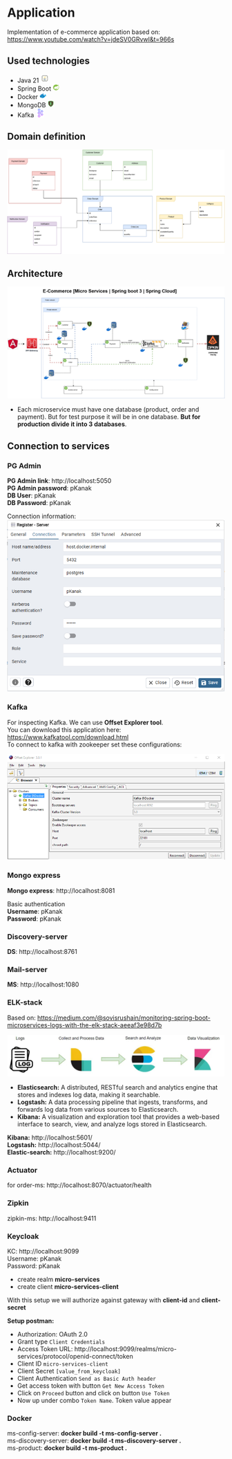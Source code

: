 # Application

Implementation of e-commerce application based on: https://www.youtube.com/watch?v=jdeSV0GRvwI&t=966s

## Used technologies
- Java 21 ![java](resources/icons/ico-java.png)
- Spring Boot ![spring-boot](resources/icons/ico-spring-boot.png)
- Docker ![ico-docker](resources/icons/ico-docker.png)
- MongoDB ![ico-mongodb](resources/icons/ico-mongodb.png)
- Kafka ![ico-apache-kafka](resources/icons/ico-apache-kafka.png) 

## Domain definition
![e-commerce-app-domains](resources/e-commerce-app-domains.png)

## Architecture
![e-commerce-app-architecture](resources/e-commerce-app-architecture.png)

- Each microservice must have one database
  (product, order and payment). But for test purpose it will be in one database.
  **But for production divide it into 3 databases**.

## Connection to services

### PG Admin
**PG Admin link**: http://localhost:5050 \
**PG Admin password**: pKanak \
**DB User**: pKanak \
**DB Password**: pKanak

Connection information: \
![pg-db-connection](resources/images/db-conn.png)

### Kafka
For inspecting Kafka. We can use **Offset Explorer tool**. \
You can download this application here: https://www.kafkatool.com/download.html \
To connect to kafka with zookeeper set these configurations:

![off-exp-conn](resources/images/off-exp-conn.png)

### Mongo express

**Mongo express**: http://localhost:8081

Basic authentication \
**Username**: pKanak \
**Password**: pKanak

### Discovery-server

**DS**: http://localhost:8761

### Mail-server

**MS**: http://localhost:1080

### ELK-stack
Based on: https://medium.com/@sovisrushain/monitoring-spring-boot-microservices-logs-with-the-elk-stack-aeeaf3e98d7b

![elk-stack](resources/images/elk-stack.png)

 - **Elasticsearch:** A distributed, RESTful search and analytics engine 
that stores and indexes log data, making it searchable.
 - **Logstash:** A data processing pipeline that ingests, transforms, and forwards 
log data from various sources to Elasticsearch.
 - **Kibana:** A visualization and exploration tool that provides a web-based interface to search, 
view, and analyze logs stored in Elasticsearch.

**Kibana:** http://localhost:5601/ \
**Logstash:** http://localhost:5044/ \
**Elastic-search:** http://localhost:9200/


### Actuator
for order-ms: http://localhost:8070/actuator/health

### Zipkin
zipkin-ms: http://localhost:9411

### Keycloak
KC: http://localhost:9099 \
Username: pKanak \
Password: pKanak

- create realm **micro-services**
- create client **micro-services-client**

With this setup we will authorize against gateway with **client-id** and **client-secret**

**Setup postman:**
- Authorization: OAuth 2.0
- Grant type `Client Credentials`
- Access Token URL: http://localhost:9099/realms/micro-services/protocol/openid-connect/token
- Client ID `micro-services-client`
- Client Secret `[value_from_keycloak]`
- Client Authentication `Send as Basic Auth header`
- Get access token with button `Get New Access Token`
- Click on `Proceed` button and click on button `Use Token`
- Now up under combo `Token Name`. Token value appear

### Docker
ms-config-server: **docker build -t ms-config-server .** \
ms-discovery-server: **docker build -t ms-discovery-server .** \
ms-product: **docker build -t ms-product .**